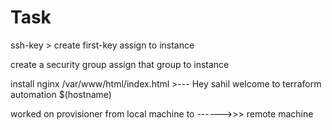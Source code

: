 # Task
ssh-key > create first-key
assign to instance

create a security group
assign that group to instance

install nginx
/var/www/html/index.html >--- Hey sahil welcome to terraform automation $(hostname)

worked on provisioner
from local machine to ------>>> remote machine